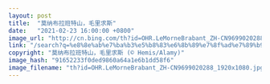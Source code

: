 ```yaml
---
layout: post
title:  "莫纳布拉班特山，毛里求斯"
date:   "2021-02-23 16:00:00 +0800"
image_url: "http://cn.bing.com/th?id=OHR.LeMorneBrabant_ZH-CN9699020288_1920x1080.jpg&rf=LaDigue_1920x1080.jpg&pid=hp"
link: "/search?q=%e8%8e%ab%e7%ba%b3%e5%b8%83%e6%8b%89%e7%8f%ad%e7%89%b9%e5%b1%b1&form=hpcapt&mkt=zh-cn"
copyright: "莫纳布拉班特山，毛里求斯 (© Hemis/Alamy)"
image_hash: "91652233f0ded9860a64a1e6b1dd58f6"
image_filename: "th?id=OHR.LeMorneBrabant_ZH-CN9699020288_1920x1080.jpg&rf=LaDigue_1920x1080.jpg&pid=hp"
---
```

